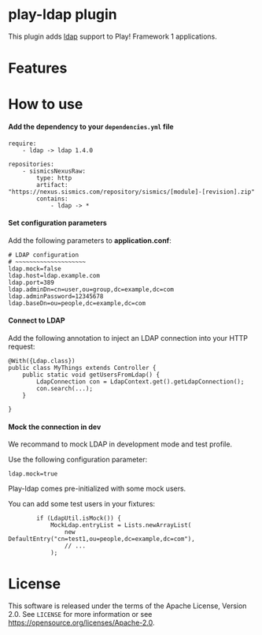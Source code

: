 # play-ldap plugin

This plugin adds [ldap](https://en.wikipedia.org/wiki/Lightweight_Directory_Access_Protocol) support to Play! Framework 1 applications.

# Features

# How to use

####  Add the dependency to your `dependencies.yml` file

```
require:
    - ldap -> ldap 1.4.0

repositories:
    - sismicsNexusRaw:
        type: http
        artifact: "https://nexus.sismics.com/repository/sismics/[module]-[revision].zip"
        contains:
            - ldap -> *

```
####  Set configuration parameters

Add the following parameters to **application.conf**:

```
# LDAP configuration
# ~~~~~~~~~~~~~~~~~~~~
ldap.mock=false
ldap.host=ldap.example.com
ldap.port=389
ldap.adminDn=cn=user,ou=group,dc=example,dc=com
ldap.adminPassword=12345678
ldap.baseDn=ou=people,dc=example,dc=com
```
####  Connect to LDAP

Add the following annotation to inject an LDAP connection into your HTTP request:

```
@With({Ldap.class})
public class MyThings extends Controller {
    public static void getUsersFromLdap() {
        LdapConnection con = LdapContext.get().getLdapConnection();
        con.search(...);
    }

}
```

####  Mock the connection in dev

We recommand to mock LDAP in development mode and test profile.

Use the following configuration parameter:

```
ldap.mock=true
```

Play-ldap comes pre-initialized with some mock users.

You can add some test users in your fixtures:

```
        if (LdapUtil.isMock()) {
            MockLdap.entryList = Lists.newArrayList(
                new DefaultEntry("cn=test1,ou=people,dc=example,dc=com"),
                // ...
            );
```

# License

This software is released under the terms of the Apache License, Version 2.0. See `LICENSE` for more
information or see <https://opensource.org/licenses/Apache-2.0>.
